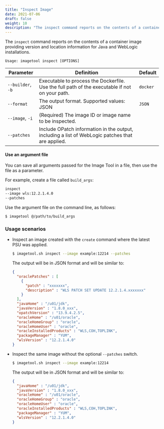 ```yaml
---
title: "Inspect Image"
date: 2021-07-06
draft: false
weight: 10
description: "The inspect command reports on the contents of a container image."
---
```


The `inspect` command reports on the contents of a container image providing version and location information for Java 
and WebLogic installations.

```
Usage: imagetool inspect [OPTIONS]
```

| Parameter | Definition | Default |
| --- | --- | --- |
| `--builder`, `-b` | Executable to process the Dockerfile. Use the full path of the executable if not on your path. | `docker`  |
| `--format` | The output format. Supported values: JSON | `JSON`  |
| `--image`, `-i` | (Required) The image ID or image name to be inspected.  |   |
| `--patches` | Include OPatch information in the output, including a list of WebLogic patches that are applied.  |   |

#### Use an argument file

You can save all arguments passed for the Image Tool in a file, then use the file as a parameter.

For example, create a file called `build_args`:

```bash
inspect
--image wls:12.2.1.4.0
--patches
```

Use the argument file on the command line, as follows:

```bash
$ imagetool @/path/to/build_args
```

### Usage scenarios

- Inspect an image created with the `create` command where the latest PSU was applied.
    ```bash
    $ imagetool.sh inspect --image example:12214 --patches
    ```
  The output will be in JSON format and will be similar to:
    ```json
    {
      "oraclePatches" : [
        {
          "patch" : "xxxxxxx",
          "description" : "WLS PATCH SET UPDATE 12.2.1.4.xxxxxxx"
        }
      ],
      "javaHome" : "/u01/jdk",
      "javaVersion" : "1.8.0_xxx",
      "opatchVersion" : "13.9.4.2.5",
      "oracleHome" : "/u01/oracle",
      "oracleHomeGroup" : "oracle",
      "oracleHomeUser" : "oracle",
      "oracleInstalledProducts" : "WLS,COH,TOPLINK",
      "packageManager" : "YUM",
      "wlsVersion" : "12.2.1.4.0"
    }
    ```

- Inspect the same image without the optional `--patches` switch.
    ```bash
    $ imagetool.sh inspect --image example:12214
    ```
  The output will be in JSON format and will be similar to:
    ```json
    {
      "javaHome" : "/u01/jdk",
      "javaVersion" : "1.8.0_xxx",
      "oracleHome" : "/u01/oracle",
      "oracleHomeGroup" : "oracle",
      "oracleHomeUser" : "oracle",
      "oracleInstalledProducts" : "WLS,COH,TOPLINK",
      "packageManager" : "YUM",
      "wlsVersion" : "12.2.1.4.0"
    }
    ```